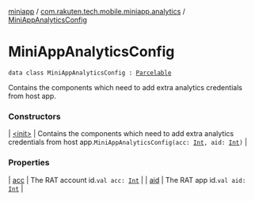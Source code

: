 [miniapp](../../index.md) / [com.rakuten.tech.mobile.miniapp.analytics](../index.md) / [MiniAppAnalyticsConfig](./index.md)

# MiniAppAnalyticsConfig

`data class MiniAppAnalyticsConfig : `[`Parcelable`](https://developer.android.com/reference/android/os/Parcelable.html)

Contains the components which need to add extra analytics credentials from host app.

### Constructors

| [&lt;init&gt;](-init-.md) | Contains the components which need to add extra analytics credentials from host app.`MiniAppAnalyticsConfig(acc: `[`Int`](https://kotlinlang.org/api/latest/jvm/stdlib/kotlin/-int/index.html)`, aid: `[`Int`](https://kotlinlang.org/api/latest/jvm/stdlib/kotlin/-int/index.html)`)` |

### Properties

| [acc](acc.md) | The RAT account id.`val acc: `[`Int`](https://kotlinlang.org/api/latest/jvm/stdlib/kotlin/-int/index.html) |
| [aid](aid.md) | The RAT app id.`val aid: `[`Int`](https://kotlinlang.org/api/latest/jvm/stdlib/kotlin/-int/index.html) |

